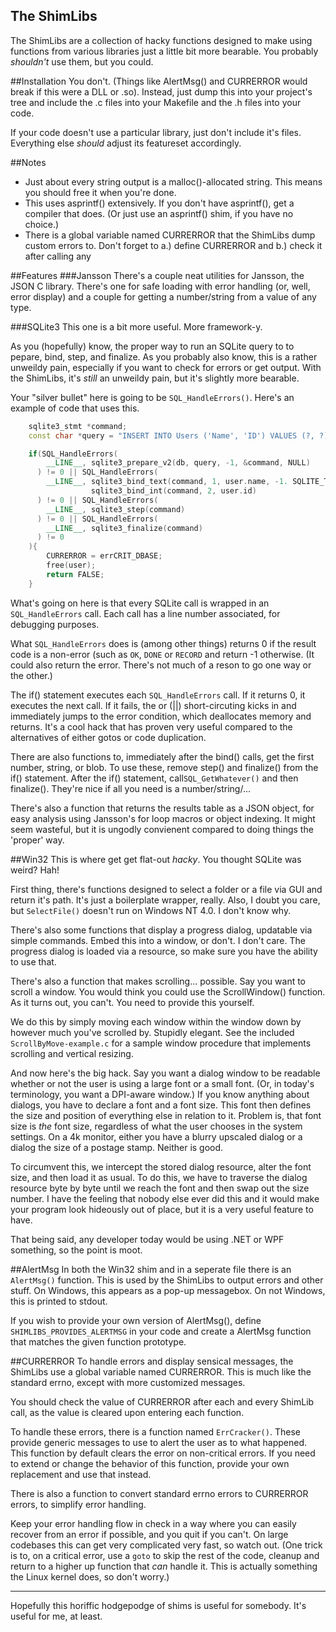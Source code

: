 The ShimLibs
---

The ShimLibs are a collection of hacky functions designed to make using functions from various libraries just a little bit more bearable. You probably *shouldn't* use them, but you could.

##Installation
You don't. (Things like AlertMsg() and CURRERROR would break if this were a DLL or .so). Instead, just dump this into your project's tree and include the .c files into your Makefile and the .h files into your code.

If your code doesn't use a particular library, just don't include it's files. Everything else *should* adjust its featureset accordingly.

##Notes
* Just about every string output is a malloc()-allocated string. This means you should free it when you're done.
* This uses asprintf() extensively. If you don't have asprintf(), get a compiler that does. (Or just use an asprintf() shim, if you have no choice.)
* There is a global variable named CURRERROR that the ShimLibs dump custom errors to. Don't forget to a.) define CURRERROR and b.) check it after calling any 

##Features
###Jansson
There's a couple neat utilities for Jansson, the JSON C library. There's one for safe loading with error handling (or, well, error display) and a couple for getting a number/string from a value of any type.

###SQLite3
This one is a bit more useful. More framework-y.

As you (hopefully) know, the proper way to run an SQLite query to to pepare, bind, step, and finalize. As you probably also know, this is a rather unweildy pain, especially if you want to check for errors or get output. With the ShimLibs, it's *still* an unweildy pain, but it's slightly more bearable.

Your "silver bullet" here is going to be `SQL_HandleErrors()`. Here's an example of code that uses this.

```cpp
	sqlite3_stmt *command;
	const char *query = "INSERT INTO Users ('Name', 'ID') VALUES (?, ?);";

	if(SQL_HandleErrors(
		__LINE__, sqlite3_prepare_v2(db, query, -1, &command, NULL)
	  ) != 0 || SQL_HandleErrors(
		__LINE__, sqlite3_bind_text(command, 1, user.name, -1. SQLITE_TRANSIENT) |
		          sqlite3_bind_int(command, 2, user.id)
	  ) != 0 || SQL_HandleErrors(
		__LINE__, sqlite3_step(command)
	  ) != 0 || SQL_HandleErrors(
		__LINE__, sqlite3_finalize(command)
	  ) != 0
	){
		CURRERROR = errCRIT_DBASE;
		free(user);
		return FALSE;
	}
```

What's going on here is that every SQLite call is wrapped in an `SQL_HandleErrors` call. Each call has a line number associated, for debugging purposes.

What `SQL_HandleErrors` does is (among other things) returns 0 if the result code is a non-error (such as `OK`, `DONE` or `RECORD` and return -1 otherwise. (It could also return the error. There's not much of a reson to go one way or the other.)

The if() statement executes each `SQL_HandleErrors` call. If it returns 0, it executes the next call. If it fails, the or (||) short-circuting kicks in and immediately jumps to the error condition, which deallocates memory and returns. It's a cool hack that has proven very useful compared to the alternatives of either gotos or code duplication.

There are also functions to, immediately after the bind() calls, get the first number, string, or blob. To use these, remove step() and finalize() from the if() statement. After the if() statement, call`SQL_GetWhatever()` and then finalize(). They're nice if all you need is a number/string/...

There's also a function that returns the results table as a JSON object, for easy analysis using Jansson's for loop macros or object indexing. It might seem wasteful, but it is ungodly convienent compared to doing things the 'proper' way.

##Win32
This is where get get flat-out *hacky*. You thought SQLite was weird? Hah!

First thing, there's functions designed to select a folder or a file via GUI and return it's path. It's just a boilerplate wrapper, really. Also, I doubt you care, but `SelectFile()` doesn't run on Windows NT 4.0. I don't know why.

There's also some functions that display a progress dialog, updatable via simple commands. Embed this into a window, or don't. I don't care. The progress dialog is loaded via a resource, so make sure you have the ability to use that.

There's also a function that makes scrolling... possible. Say you want to scroll a window. You would think you could use the ScrollWindow() function.  As it turns out, you can't. You need to provide this yourself. 

We do this by simply moving each window within the window down by however much you've scrolled by. Stupidly elegant. See the included `ScrollByMove-example.c` for a sample window procedure that implements scrolling and vertical resizing.

And now here's the big hack. Say you want a dialog window to be readable whether or not the user is using a large font or a small font. (Or, in today's terminology, you want a DPI-aware window.) If you know anything about dialogs, you have to declare a font and a font size. This font then defines the size and position of everything else in relation to it.  Problem is, that font size is *the* font size, regardless of what the user chooses in the system settings. On a 4k monitor, either you have a blurry upscaled dialog or a dialog the size of a postage stamp. Neither is good.

To circumvent this, we intercept the stored dialog resource, alter the font size, and then load it as usual. To do this, we have to traverse the dialog resource byte by byte until we reach the font and then swap out the size number. I have the feeling that nobody else ever did this and it would make your program look hideously out of place, but it is a very useful feature to have.

That being said, any developer today would be using .NET or WPF something, so the point is moot.

##AlertMsg
In both the Win32 shim and in a seperate file there is an `AlertMsg()` function. This is used by the ShimLibs to output errors and other stuff. On Windows, this appears as a pop-up messagebox. On not Windows, this is printed to stdout.

If you wish to provide your own version of AlertMsg(), define `SHIMLIBS_PROVIDES_ALERTMSG` in your code and create a AlertMsg function that matches the given function prototype.

##CURRERROR
To handle errors and display sensical messages, the ShimLibs use a global variable named CURRERROR. This is much like the standard errno, except with more customized messages.

You should check the value of CURRERROR after each and every ShimLib call, as the value is cleared upon entering each function.

To handle these errors, there is a function named `ErrCracker()`. These provide generic messages to use to alert the user as to what happened. This function by default clears the error on non-critical errors. If you need to extend or change the behavior of this function, provide your own replacement and use that instead.

There is also a function to convert standard errno errors to CURRERROR errors, to simplify error handling.

Keep your error handling flow in check in a way where you can easily recover from an error if possible, and you quit if you can't. On large codebases this can get very complicated very fast, so watch out. (One trick is to, on a critical error, use a `goto` to skip the rest of the code, cleanup and return to a higher up function that *can* handle it. This is actually something the Linux kernel does, so don't worry.)

---

Hopefully this horiffic hodgepodge of shims is useful for somebody. It's useful for me, at least.
